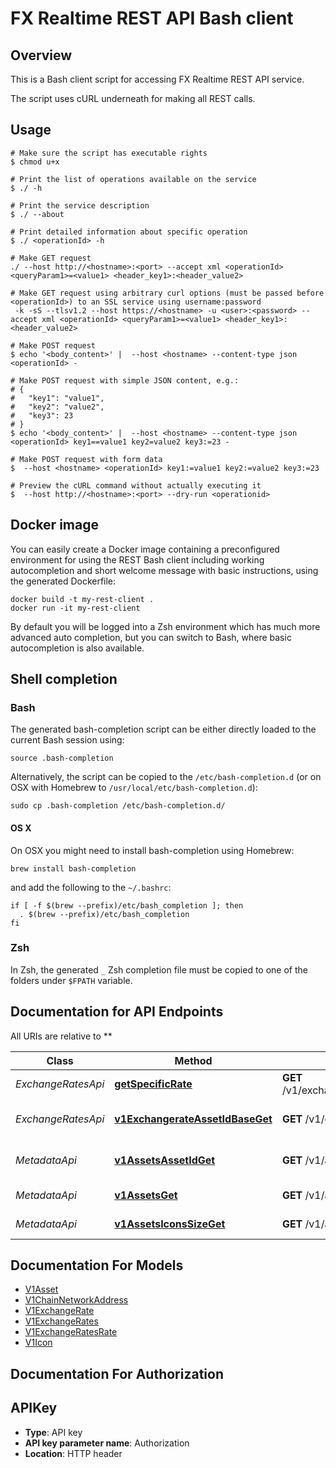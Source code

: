 # FX Realtime REST API Bash client

## Overview

This is a Bash client script for accessing FX Realtime REST API service.

The script uses cURL underneath for making all REST calls.

## Usage

```shell
# Make sure the script has executable rights
$ chmod u+x 

# Print the list of operations available on the service
$ ./ -h

# Print the service description
$ ./ --about

# Print detailed information about specific operation
$ ./ <operationId> -h

# Make GET request
./ --host http://<hostname>:<port> --accept xml <operationId> <queryParam1>=<value1> <header_key1>:<header_value2>

# Make GET request using arbitrary curl options (must be passed before <operationId>) to an SSL service using username:password
 -k -sS --tlsv1.2 --host https://<hostname> -u <user>:<password> --accept xml <operationId> <queryParam1>=<value1> <header_key1>:<header_value2>

# Make POST request
$ echo '<body_content>' |  --host <hostname> --content-type json <operationId> -

# Make POST request with simple JSON content, e.g.:
# {
#   "key1": "value1",
#   "key2": "value2",
#   "key3": 23
# }
$ echo '<body_content>' |  --host <hostname> --content-type json <operationId> key1==value1 key2=value2 key3:=23 -

# Make POST request with form data
$  --host <hostname> <operationId> key1:=value1 key2:=value2 key3:=23

# Preview the cURL command without actually executing it
$  --host http://<hostname>:<port> --dry-run <operationid>

```

## Docker image

You can easily create a Docker image containing a preconfigured environment
for using the REST Bash client including working autocompletion and short
welcome message with basic instructions, using the generated Dockerfile:

```shell
docker build -t my-rest-client .
docker run -it my-rest-client
```

By default you will be logged into a Zsh environment which has much more
advanced auto completion, but you can switch to Bash, where basic autocompletion
is also available.

## Shell completion

### Bash

The generated bash-completion script can be either directly loaded to the current Bash session using:

```shell
source .bash-completion
```

Alternatively, the script can be copied to the `/etc/bash-completion.d` (or on OSX with Homebrew to `/usr/local/etc/bash-completion.d`):

```shell
sudo cp .bash-completion /etc/bash-completion.d/
```

#### OS X

On OSX you might need to install bash-completion using Homebrew:

```shell
brew install bash-completion
```

and add the following to the `~/.bashrc`:

```shell
if [ -f $(brew --prefix)/etc/bash_completion ]; then
  . $(brew --prefix)/etc/bash_completion
fi
```

### Zsh

In Zsh, the generated `_` Zsh completion file must be copied to one of the folders under `$FPATH` variable.

## Documentation for API Endpoints

All URIs are relative to **

Class | Method | HTTP request | Description
------------ | ------------- | ------------- | -------------
*ExchangeRatesApi* | [**getSpecificRate**](docs/ExchangeRatesApi.md#getspecificrate) | **GET** /v1/exchangerate/{asset_id_base}/{asset_id_quote} | Get specific rate
*ExchangeRatesApi* | [**v1ExchangerateAssetIdBaseGet**](docs/ExchangeRatesApi.md#v1exchangerateassetidbaseget) | **GET** /v1/exchangerate/{asset_id_base} | Get all current rates
*MetadataApi* | [**v1AssetsAssetIdGet**](docs/MetadataApi.md#v1assetsassetidget) | **GET** /v1/assets/{asset_id} | List all assets by asset ID
*MetadataApi* | [**v1AssetsGet**](docs/MetadataApi.md#v1assetsget) | **GET** /v1/assets | List all assets
*MetadataApi* | [**v1AssetsIconsSizeGet**](docs/MetadataApi.md#v1assetsiconssizeget) | **GET** /v1/assets/icons/{size} | List all asset icons


## Documentation For Models

 - [V1Asset](docs/V1Asset.md)
 - [V1ChainNetworkAddress](docs/V1ChainNetworkAddress.md)
 - [V1ExchangeRate](docs/V1ExchangeRate.md)
 - [V1ExchangeRates](docs/V1ExchangeRates.md)
 - [V1ExchangeRatesRate](docs/V1ExchangeRatesRate.md)
 - [V1Icon](docs/V1Icon.md)


## Documentation For Authorization


## APIKey


- **Type**: API key
- **API key parameter name**: Authorization
- **Location**: HTTP header

